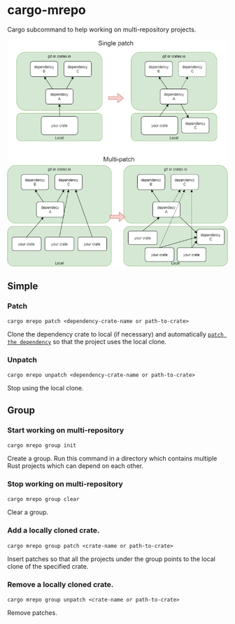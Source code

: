 # cargo-mrepo

Cargo subcommand to help working on multi-repository projects.

![](https://raw.githubusercontent.com/YushiOMOTE/cargo-mrepo/master/assets/pic.png)

## Simple

### Patch

```
cargo mrepo patch <dependency-crate-name or path-to-crate>
```

Clone the dependency crate to local (if necessary) and automatically [`patch the dependency`](https://doc.rust-lang.org/cargo/reference/overriding-dependencies.html) so that the project uses the local clone.

### Unpatch

```
cargo mrepo unpatch <dependency-crate-name or path-to-crate>
```

Stop using the local clone.

## Group

### Start working on multi-repository

```
cargo mrepo group init
```

Create a group. Run this command in a directory which contains multiple Rust projects which can depend on each other.

### Stop working on multi-repository

```
cargo mrepo group clear
```

Clear a group.

### Add a locally cloned crate.

```
cargo mrepo group patch <crate-name or path-to-crate>
```

Insert patches so that all the projects under the group points to the local clone of the specified crate.

### Remove a locally cloned crate.

```
cargo mrepo group unpatch <crate-name or path-to-crate>
```

Remove patches.
